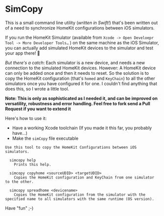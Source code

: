 # SimCopy

This is a small command line utility (*written in Swift!*) that's been written out of a need to synchronize HomeKit configurations between iOS simulators.

If you run the HomeKit Simulator (available from `Xcode -> Open Develoepr Tool -> More Developer Tools…` ) on the same machine as the iOS Simulator, you can actually add simulated HomeKit devices to the simulator and test your app there! 🎉

*But there's a catch*: Each simulator is a new device, and needs a new connection to the simulated HomeKit devices. However: A HomeKit device can only be added once and then it needs to reset. So the solution is to copy the HomeKit configuration (that's `homed` and `KeyChain`) to all the other simulators once you have configured it for one. I couldn't find anything that does this, so I wrote a little tool.

**Note: This is only as sophisticated as I needed it, and can be improved on versatility, robustness and error handling. Feel free to fork send a Pull Request if you want to extend it**

Here's how to use it:

- Have a working Xcode toolchain (If you made it this far, you probably have…)
- Make the `simCopy` file executable

```
Use this tool to copy the HomeKit Configurations between iOS simulators.

  simcopy help
    Prints this help.

  simcopy copyhome <sourceUDID> <targetUDID>
    Copies the HomeKit configuration and KeyChain from one simulator to the other.

  simcopy spreadhome <devicename>
    Copies the HomeKit configuration from the simulator with the specified name to all simulators with the same runtime (OS version).
```

Have "fun" ;-)
